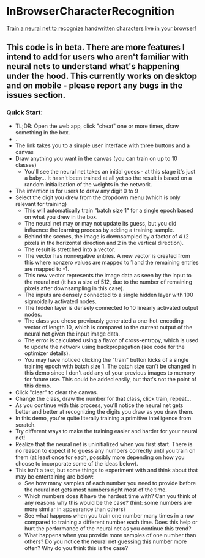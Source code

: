 # InBrowserCharacterRecognition
[Train a neural net to recognize handwritten characters live in your browser!](https://asa55.github.io/InBrowserCharacterRecognition/index.html)

## This code is in beta. There are more features I intend to add for users who aren't familiar with neural nets to understand what's happening under the hood. This currently works on desktop and on mobile - please report any bugs in the issues section.

### Quick Start:
* TL;DR: Open the web app, click "cheat" one or more times, draw something in the box.
* .
* The link takes you to a simple user interface with three buttons and a canvas
* Draw anything you want in the canvas (you can train on up to 10 classes)
   * You'll see the neural net takes an initial guess - at this stage it's just a baby... It hasn't been trained at all yet so the result is based on a random initialization of the weights in the network.
* The intention is for users to draw any digit 0 to 9
* Select the digit you drew from the dropdown menu (which is only relevant for training)
   * This will automatically train "batch size 1" for a single epoch based on what you drew in the box.
   * The neural net may or may not update its guess, but you did influence the learning process by adding a training sample.
   * Behind the scenes, the image is downsampled by a factor of 4 (2 pixels in the horizontal direction and 2 in the vertical direction).
   * The result is stretched into a vector.
   * The vector has nonnegative entries. A new vector is created from this where nonzero values are mapped to 1 and the remaining entries are mapped to -1.
   * This new vector represents the image data as seen by the input to the neural net (it has a size of 512, due to the number of remaining pixels after downsampling in this case).
   * The inputs are densely connected to a single hidden layer with 100 sigmoidally activated nodes.
   * The hidden layer is densely connected to 10 linearly activated output nodes.
   * The class you chose previously generated a one-hot-encoding vector of length 10, which is compared to the current output of the neural net given the input image data.
   * The error is calculated using a flavor of cross-entropy, which is used to update the network using backpropagation (see code for the optimizer details).
   * You may have noticed clicking the "train" button kicks of a single training epoch with batch size 1. The batch size can't be changed in this demo since I don't add any of your previous images to memory for future use. This could be added easily, but that's not the point of this demo.
* Click "clear" to clear the canvas.
* Change the class, draw the number for that class, click train, repeat...
* As you continue with this process, you'll notice the neural net gets better and better at recognizing the digits you draw as you draw them.
* In this demo, you're quite literally training a primitive intelligence from scratch.
* Try different ways to make the training easier and harder for your neural net!
* Realize that the neural net is uninitialized when you first start. There is no reason to expect it to guess any numbers correctly until you train on them (at least once for each, possibly more depending on how you choose to incorporate some of the ideas below).
* This isn't a test, but some things to experiment with and think about that may be entertaining are below:
   * See how many samples of each number you need to provide before the neural net gets most numbers right most of the time.
   * Which numbers does it have the hardest time with? Can you think of any reasons why this would be the case? (hint: some numbers are more similar in appearance than others)
   * See what happens when you train one number many times in a row compared to training a different number each time. Does this help or hurt the performance of the neural net as you continue this trend?
   * What happens when you provide more samples of one number than others? Do you notice the neural net guessing this number more often? Why do you think this is the case?
